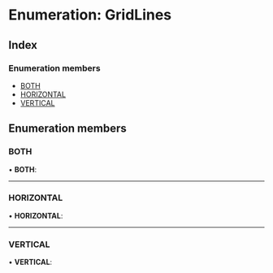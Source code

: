 # Enumeration: GridLines

## Index

### Enumeration members

* [BOTH](gridlines.md#both)
* [HORIZONTAL](gridlines.md#horizontal)
* [VERTICAL](gridlines.md#vertical)

## Enumeration members

###  BOTH

• **BOTH**:

___

###  HORIZONTAL

• **HORIZONTAL**:

___

###  VERTICAL

• **VERTICAL**:
